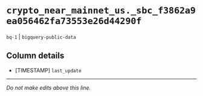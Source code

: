 # `crypto_near_mainnet_us._sbc_f3862a9ea056462fa73553e26d44290f`
`bq-1` | `bigquery-public-data`

## Column details
* [TIMESTAMP] `last_update`

-------------------------------------------------------------------------------
*Do not make edits above this line.*
